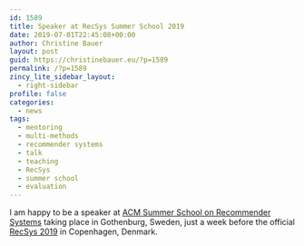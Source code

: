 ```yaml
---
id: 1589
title: Speaker at RecSys Summer School 2019
date: 2019-07-01T22:45:08+00:00
author: Christine Bauer
layout: post
guid: https://christinebauer.eu/?p=1589
permalink: /?p=1589
zincy_lite_sidebar_layout:
  - right-sidebar
profile: false
categories:
  - news
tags:
  - mentoring
  - multi-methods
  - recommender systems
  - talk
  - teaching
  - RecSys
  - summer school
  - evaluation
---
```

I am happy to be a speaker at <a href="https://acmrecsys.github.io/rsss2019/" rel="noopener noreferrer" target="_blank">ACM Summer School on Recommender Systems</a> taking place in Gothenburg, Sweden, just a week before the official <a href="https://recsys.acm.org/recsys19/" rel="noopener noreferrer" target="_blank">RecSys 2019</a> in Copenhagen, Denmark.